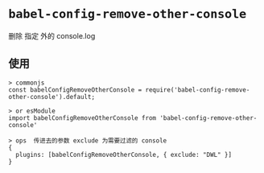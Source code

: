 # `babel-config-remove-other-console`

删除 指定 外的 console.log

## 使用

```
> commonjs
const babelConfigRemoveOtherConsole = require('babel-config-remove-other-console').default;

> or esModule
import babelConfigRemoveOtherConsole from 'babel-config-remove-other-console'

> ops  传进去的参数 exclude 为需要过滤的 console
{
  plugins: [babelConfigRemoveOtherConsole, { exclude: "DWL" }]
}

```
